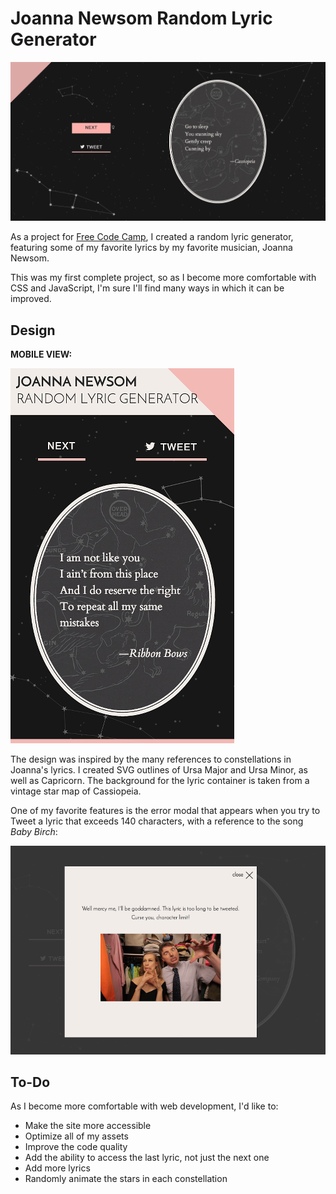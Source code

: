 # Joanna Newsom Random Lyric Generator

![Preview of Joanna Newsom Lyric Generator](preview.png)

As a project for [Free Code Camp](http://freecodecamp.com), I created a random lyric generator, featuring some of my favorite lyrics by my favorite musician, Joanna Newsom.  

This was my first complete project, so as I become more comfortable with CSS and JavaScript, I'm sure I'll find many ways in which it can be improved.

## Design

**MOBILE VIEW:**

![Mobile View](mobile-view.png) 

The design was inspired by the many references to constellations in Joanna's lyrics. I created SVG outlines of Ursa Major and Ursa Minor, as well as Capricorn. The background for the lyric container is taken from a vintage star map of Cassiopeia. 

One of my favorite features is the error modal that appears when you try to Tweet a lyric that exceeds 140 characters, with a reference to the song *Baby Birch*:

![Tweet error modal](tweet-error.png)

## To-Do

As I become more comfortable with web development, I'd like to:

- Make the site more accessible
- Optimize all of my assets
- Improve the code quality
- Add the ability to access the last lyric, not just the next one
- Add more lyrics
- Randomly animate the stars in each constellation